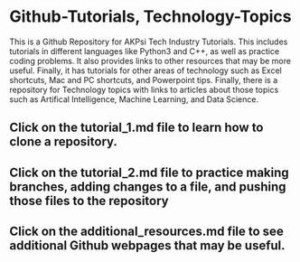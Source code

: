 # Github-Tutorials, Technology-Topics

This is a Github Repository for AKPsi Tech Industry Tutorials. This includes tutorials in different languages like Python3 and C++, as well as practice coding problems. It also provides links to other resources that may be more useful. Finally, it has tutorials for other areas of technology such as Excel shortcuts, Mac and PC shortcuts, and Powerpoint tips. Finally, there is a repository for Technology topics with links to articles about those topics such as Artifical Intelligence, Machine Learning, and Data Science. 


## Click on the tutorial_1.md file to learn how to clone a repository.
## Click on the tutorial_2.md file to practice making branches, adding changes to a file, and pushing those files to the repository
## Click on the additional_resources.md file to see additional Github webpages that may be useful.
